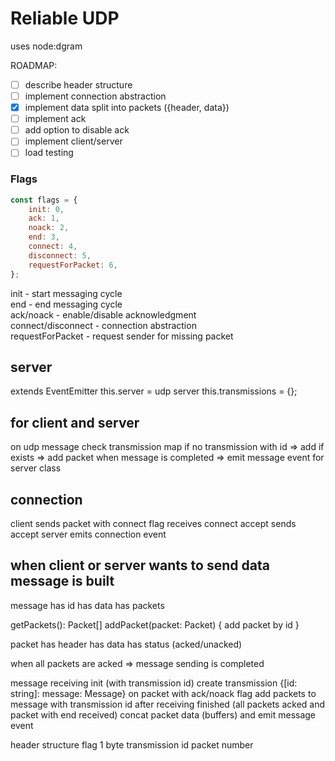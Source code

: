 # Reliable UDP

uses node:dgram


ROADMAP:
- [ ] describe header structure
- [ ] implement connection abstraction
- [x] implement data split into packets ({header, data})
- [ ] implement ack
- [ ] add option to disable ack
- [ ] implement client/server
- [ ] load testing

### Flags
```javascript
const flags = {
    init: 0,
    ack: 1,
    noack: 2,
    end: 3,
    connect: 4,
    disconnect: 5,
    requestForPacket: 6,
};
```
init - start messaging cycle  
end - end messaging cycle  
ack/noack - enable/disable acknowledgment  
connect/disconnect - connection abstraction  
requestForPacket - request sender for missing packet  

## server
extends EventEmitter
this.server = udp server
this.transmissions = {};

## for client and server
on udp message
check transmission map
if no transmission with id => add
if exists => add packet
when message is completed => emit message event for server class


## connection
client sends packet with connect flag
receives connect accept
sends accept 
server emits connection event

## when client or server wants to send data message is built
message
has id
has data
has packets

getPackets(): Packet[]
addPacket(packet: Packet) {
    add packet by id
}


packet
has header
has data
has status (acked/unacked)

when all packets are acked => message sending is completed


message receiving
init (with transmission id)
create transmission {[id: string]: message: Message}
on packet with ack/noack flag add packets to message with transmission id
after receiving finished (all packets acked and packet with end received) concat packet data (buffers) and emit message event

header structure
flag 1 byte
transmission id 
packet number 